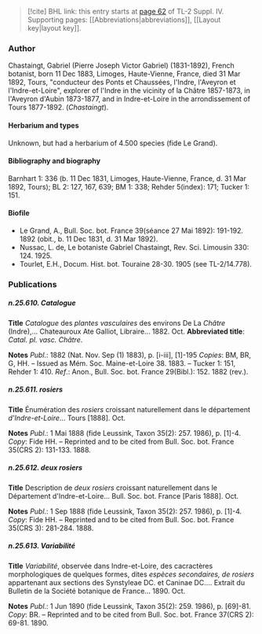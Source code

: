 > [!cite] BHL link: this entry starts at [page 62](https://www.biodiversitylibrary.org/item/103860#page/72/mode/1up) of TL-2 Suppl. IV.
> Supporting pages: [[Abbreviations|abbreviations]], [[Layout key|layout key]].

### Author

Chastaingt, Gabriel (Pierre Joseph Victor Gabriel) (1831-1892), French botanist, born 11 Dec 1883, Limoges, Haute-Vienne, France, died 31 Mar 1892, Tours, "conducteur des Ponts et Chaussées, l'Indre, l'Aveyron et l'Indre-et-Loire", explorer of l'Indre in the vicinity of la Châtre 1857-1873, in l'Aveyron d'Aubin 1873-1877, and in Indre-et-Loire in the arrondissement of Tours 1877-1892. (*Chastaingt*).

#### Herbarium and types

Unknown, but had a herbarium of 4.500 species (fide Le Grand).

#### Bibliography and biography

Barnhart 1: 336 (b. 11 Dec 1831, Limoges, Haute-Vienne, France, d. 31 Mar 1892, Tours); BL 2: 127, 167, 639; BM 1: 338; Rehder 5(index): 171; Tucker 1: 151.

#### Biofile

- Le Grand, A., Bull. Soc. bot. France 39(séance 27 Mai 1892): 191-192. 1892 (obit., b. 11 Dec 1831, d. 31 Mar 1892).
- Nussac, L. de, Le botaniste Gabriel Chastaingt, Rev. Sci. Limousin 330: 124. 1925.
- Tourlet, E.H., Docum. Hist. bot. Touraine 28-30. 1905 (see TL-2/14.778).

### Publications

##### n.25.610. Catalogue

**Title**
*Catalogue* des *plantes vasculaires* des environs De La *Châtre* (Indre),... Chateauroux Ate Galliot, Libraire... 1882. Oct.
**Abbreviated title**: *Catal. pl. vasc. Châtre*.

**Notes**
*Publ*.: 1882 (Nat. Nov. Sep (1) 1883), p. \[i-iii\], \[1\]-195 *Copies*: BM, BR, G, HH. – Issued as Mém. Soc. Maine-et-Loire 38. 1883. – Tucker 1: 151, Rehder 1: 410.
*Ref*.: Anon., Bull. Soc. bot. France 29(Bibl.): 152. 1882 (rev.).

##### n.25.611. rosiers

**Title**
Énumération des *rosiers* croissant naturellement dans le département *d'Indre-et-Loire*... Tours \[1888\]. Oct.

**Notes**
*Publ*.: 1 Mai 1888 (fide Leussink, Taxon 35(2): 257. 1986), p. \[1\]-4. *Copy*: Fide HH. – Reprinted and to be cited from Bull. Soc. bot. France 35(CRS 2): 131-133. 1888.

##### n.25.612. deux rosiers

**Title**
Description de *deux rosiers* croissant naturellement dans le Département d'Indre-et-Loire... Bull. Soc. bot. France \[Paris 1888\]. Oct.

**Notes**
*Publ*.: 1 Sep 1888 (fide Leussink, Taxon 35(2): 257. 1986), p. \[1\]-4. *Copy*: Fide HH. – Reprinted and to be cited from Bull. Soc. bot. France 35(CRS 3): 281-284. 1888.

##### n.25.613. Variabilité

**Title**
*Variabilité*, observée dans Indre-et-Loire, des cacractères morphologiques de quelques formes, dites *espèces secondaires, de rosiers* appartenant aux sections des Synstyleae DC. et Caninae DC.... Extrait du Bulletin de la Société botanique de France... 1890. Oct.

**Notes**
*Publ*.: 1 Jun 1890 (fide Leussink, Taxon 35(2): 259. 1986), p. \[69\]-81. *Copy*: BR. – Reprinted and to be cited from Bull. Soc. bot. France 37(CRS 2): 69-81. 1890.


